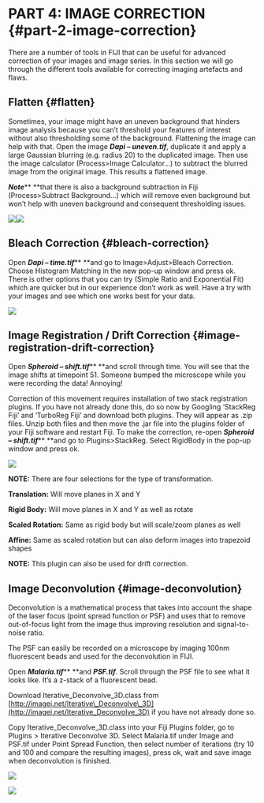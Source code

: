 # PART 4: IMAGE CORRECTION {#part-2-image-correction}

There are a number of tools in FIJI that can be useful for advanced correction of your images and image series. In this section we will go through the different tools available for correcting imaging artefacts and flaws.

## Flatten {#flatten}

Sometimes, your image might have an uneven background that hinders image analysis because you can’t threshold your features of interest without also thresholding some of the background. Flattening the image can help with that. Open the image _**Dapi – uneven.tif**_, duplicate it and apply a large Gaussian blurring \(e.g. radius 20\) to the duplicated image. Then use the image calculator \(Process&gt;Image Calculator…\) to subtract the blurred image from the original image. This results a flattened image.

_**Note**_** **that there is also a background subtraction in Fiji \(Process&gt;Subtract Background…\) which will remove even background but won’t help with uneven background and consequent thresholding issues.

![](/assets/part2/flatten_BEFORE.jpg)![](/assets/part2/flatten_AFTER.jpg)

## Bleach Correction {#bleach-correction}

Open _**Dapi – time.tif**_** **and go to Image&gt;Adjust&gt;Bleach Correction. Choose Histogram Matching in the new pop-up window and press ok. There is other options that you can try \(Simple Ratio and Exponential Fit\) which are quicker but in our experience don’t work as well. Have a try with your images and see which one works best for your data.

![](/assets/part2/bleach_correction.jpg)

## Image Registration / Drift Correction {#image-registration-drift-correction}

Open _**Spheroid – shift.tif**_** **and scroll through time. You will see that the image shifts at timepoint 51. Someone bumped the microscope while you were recording the data! Annoying!

Correction of this movement requires installation of two stack registration plugins. If you have not already done this, do so now by Googling ‘StackReg Fiji’ and ‘TurboReg Fiji’ and download both plugins. They will appear as .zip files. Unzip both files and then move the .jar file into the plugins folder of your Fiji software and restart Fiji. To make the correction, re-open _**Spheroid – shift.tif**_** **and go to Plugins&gt;StackReg. Select RigidBody in the pop-up window and press ok.

![](/assets/part2/drift_correction.jpg)

**NOTE:** There are four selections for the type of transformation.

**Translation:** Will move planes in X and Y

**Rigid Body:** Will move planes in X and Y as well as rotate

**Scaled Rotation:** Same as rigid body but will scale/zoom planes as well

**Affine:** Same as scaled rotation but can also deform images into trapezoid shapes

**NOTE:** This plugin can also be used for drift correction.

## Image Deconvolution {#image-deconvolution}

Deconvolution is a mathematical process that takes into account the shape of the laser focus \(point spread function or PSF\) and uses that to remove out-of-focus light from the image thus improving resolution and signal-to-noise ratio.

The PSF can easily be recorded on a microscope by imaging 100nm fluorescent beads and used for the deconvolution in FIJI.

Open _**Malaria.tif**_** **and _**PSF.tif**_. Scroll through the PSF file to see what it looks like. It’s a z-stack of a fluorescent bead.

Download Iterative\_Deconvolve\_3D.class from [http://imagej.net/Iterative\_Deconvolve\_3D](http://imagej.net/Iterative_Deconvolve_3D) if you have not already done so.

Copy Iterative\_Deconvolve\_3D.class into your Fiji Plugins folder, go to Plugins &gt; Iterative Deconvolve 3D. Select Malaria.tif under Image and PSF.tif under Point Spread Function, then select number of iterations \(try 10 and 100 and compare the resulting images\), press ok, wait and save image when deconvolution is finished.

![](/assets/part2/deconvolution_options.jpg)

![](/assets/part2/deconvolution.jpg)

